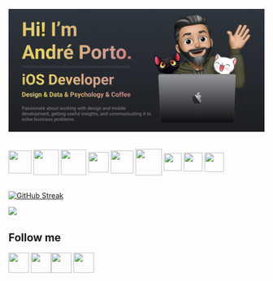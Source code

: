 [![Andre Porto Banner](./README.png)](https://andreporto.vercel.app)

<div style="display: inline_block"><br>
  <img align="center" height="45" width="45" pointer-events="none" src="https://andreporto.vercel.app/assets/icons/apple.svg" target="_blank">
  <img align="center" height="50" width="50" src="https://andreporto.vercel.app/assets/icons/ios.svg" target="_blank">
  <img align="center" height="50" width="50" src="https://andreporto.vercel.app/assets/icons/macos.svg" target="_blank">
  <img align="center" height="40" width="40" src="https://cdn.jsdelivr.net/gh/devicons/devicon/icons/swift/swift-original.svg">
  <img align="center" height=45" width=45" src="https://cdn.jsdelivr.net/gh/devicons/devicon/icons/xcode/xcode-original.svg">
  <img align="center" height="52" width="52" src="https://cdn.jsdelivr.net/gh/devicons/devicon/icons/firebase/firebase-plain.svg">
  <img align="center" height="35" width="35" src="https://andreporto.vercel.app/assets/icons/cocoapods.svg" target="_blank">
  <img align="center" height="37" width="37" src="https://cdn.jsdelivr.net/gh/devicons/devicon/icons/figma/figma-original.svg">
  <img align="center" height="38" width="38" src="https://cdn.jsdelivr.net/gh/devicons/devicon/icons/git/git-original.svg">
</div>
<br>

[![GitHub Streak](https://streak-stats.demolab.com/?user=andremporto&theme=dark)](https://git.io/streak-stats)

<img src="https://github-readme-stats.vercel.app/api/top-langs/?username=andremporto&layout=compact&langs_count=7&theme=apprentice"/>

## Follow me

<div>
    <a href="https://www.linkedin.com/in/andremporto/" target="_blank"><img align="center" height="40" width="40" src="https://andreporto.vercel.app/assets/icons/linkedin.svg" target="_blank"></a>
    <a href="https://www.instagram.com/andreporto.78" target="_blank"><img align="center" height="40" width="40" src="https://andreporto.vercel.app/assets/icons/instagram.svg" target="_blank"></a><a href="https://twitter.com/andremporto" target="_blank"><img align="center" height="40" width="40" src="https://andreporto.vercel.app/assets/icons/twitter.svg" target="_blank"></a>
    <a href="mailto:andreporto@me.com" target="_blank"><img align="center" height="40" width="40" src="https://andreporto.vercel.app/assets/icons/mail.svg" target="_blank"></a>
</div>
